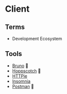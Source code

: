 # Client

## Terms

- Development Ecosystem

## Tools

- [Bruno](/bruno.md) 🌟
- [Hoppscotch](/hoppscotch/README.md) 🌟
- [HTTPie](/httpie.md)
- [Insomnia](/insomnia.md)
- [Postman](/postman/README.md) 🌟

<!--
https://yaak.app
-->
